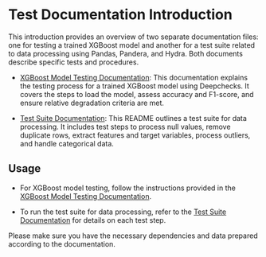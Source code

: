 # Test Documentation Introduction

This introduction provides an overview of two separate documentation files: one for testing a trained XGBoost model and another for a test suite related to data processing using Pandas, Pandera, and Hydra. Both documents describe specific tests and procedures.

- [XGBoost Model Testing Documentation](tests/test_train_model_doc.md): This documentation explains the testing process for a trained XGBoost model using Deepchecks. It covers the steps to load the model, assess accuracy and F1-score, and ensure relative degradation criteria are met.

- [Test Suite Documentation](tests/test_process_doc.md): This README outlines a test suite for data processing. It includes test steps to process null values, remove duplicate rows, extract features and target variables, process outliers, and handle categorical data.

## Usage

- For XGBoost model testing, follow the instructions provided in the [XGBoost Model Testing Documentation](XGBoost_Model_Testing_Documentation.md).

- To run the test suite for data processing, refer to the [Test Suite Documentation](Test_Suite_Documentation.md) for details on each test step.

Please make sure you have the necessary dependencies and data prepared according to the documentation.
